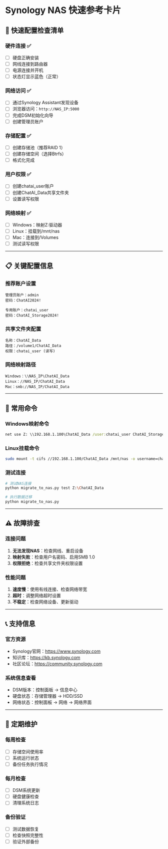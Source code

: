 # Synology NAS 快速参考卡片

## 🚀 快速配置检查清单

### 硬件连接 ✅
- [ ] 硬盘正确安装
- [ ] 网线连接到路由器
- [ ] 电源连接并开机
- [ ] 状态灯显示蓝色（正常）

### 网络访问 ✅
- [ ] 通过Synology Assistant发现设备
- [ ] 浏览器访问：`http://NAS_IP:5000`
- [ ] 完成DSM初始化向导
- [ ] 创建管理员账户

### 存储配置 ✅
- [ ] 创建存储池（推荐RAID 1）
- [ ] 创建存储空间（选择Btrfs）
- [ ] 格式化完成

### 用户权限 ✅
- [ ] 创建chatai_user账户
- [ ] 创建ChatAI_Data共享文件夹
- [ ] 设置读写权限

### 网络映射 ✅
- [ ] Windows：映射Z:驱动器
- [ ] Linux：挂载到/mnt/nas
- [ ] Mac：连接到/Volumes
- [ ] 测试读写权限

---

## 📋 关键配置信息

### 推荐账户设置
```
管理员账户：admin
密码：ChatAI2024!

专用账户：chatai_user  
密码：ChatAI_Storage2024!
```

### 共享文件夹配置
```
名称：ChatAI_Data
路径：/volume1/ChatAI_Data
权限：chatai_user (读写)
```

### 网络映射路径
```
Windows：\\NAS_IP\ChatAI_Data
Linux：//NAS_IP/ChatAI_Data  
Mac：smb://NAS_IP/ChatAI_Data
```

---

## 🔧 常用命令

### Windows映射命令
```cmd
net use Z: \\192.168.1.100\ChatAI_Data /user:chatai_user ChatAI_Storage2024! /persistent:yes
```

### Linux挂载命令
```bash
sudo mount -t cifs //192.168.1.100/ChatAI_Data /mnt/nas -o username=chatai_user,password=ChatAI_Storage2024!
```

### 测试连接
```bash
# 测试NAS连接
python migrate_to_nas.py test Z:\ChatAI_Data

# 执行数据迁移
python migrate_to_nas.py
```

---

## ⚠️ 故障排查

### 连接问题
1. **无法发现NAS**：检查网线、重启设备
2. **映射失败**：检查用户名密码、启用SMB 1.0
3. **权限拒绝**：检查共享文件夹权限设置

### 性能问题
1. **速度慢**：使用有线连接、检查网络带宽
2. **超时**：调整网络超时设置
3. **不稳定**：检查网络设备、更新驱动

---

## 📞 支持信息

### 官方资源
- Synology官网：https://www.synology.com
- 知识库：https://kb.synology.com
- 社区论坛：https://community.synology.com

### 系统信息查看
- DSM版本：控制面板 → 信息中心
- 硬盘状态：存储管理器 → HDD/SSD
- 网络状态：控制面板 → 网络 → 网络界面

---

## 🔄 定期维护

### 每周检查
- [ ] 存储空间使用率
- [ ] 系统运行状态
- [ ] 备份任务执行情况

### 每月检查  
- [ ] DSM系统更新
- [ ] 硬盘健康检查
- [ ] 清理系统日志

### 备份验证
- [ ] 测试数据恢复
- [ ] 检查快照完整性
- [ ] 验证外部备份

